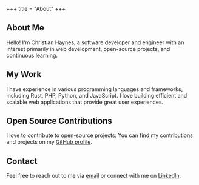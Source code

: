 +++
title = "About"
+++

## About Me

Hello! I'm Christian Haynes, a software developer and engineer with an interest primarily in web development, open-source projects, and continuous learning.

## My Work

I have experience in various programming languages and frameworks, including Rust, PHP, Python, and JavaScript. I love building efficient and scalable web applications that provide great user experiences.

## Open Source Contributions

I love to contribute to open-source projects. You can find my contributions and projects on my [GitHub profile](https://github.com/06chaynes).

## Contact

Feel free to reach out to me via [email](mailto:06chaynes@gmail.com) or connect with me on [LinkedIn](https://www.linkedin.com/in/christian-h-70923627/).
